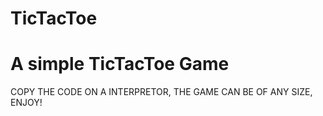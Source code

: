 # TicTacToe
# A simple TicTacToe Game
COPY THE CODE ON A INTERPRETOR,
THE GAME CAN BE OF ANY SIZE, 
ENJOY!
